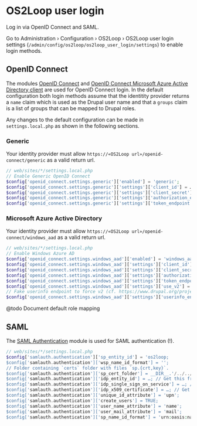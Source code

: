 # OS2Loop user login

Log in via OpenID Connect and SAML.

Go to Administration › Configuration › OS2Loop › OS2Loop user login settings
(`/admin/config/os2loop/os2loop_user_login/settings`) to enable login methods.

## OpenID Connect

The modules [OpenID Connect](https://www.drupal.org/project/openid_connect) and
[OpenID Connect Microsoft Azure Active Directory
client](https://www.drupal.org/project/openid_connect_windows_aad) are used for
OpenID Connect login. In the default configuration both login methods assume
that the identitity provider returns a `name` claim which is used as the Drupal
user name and that a `groups` claim is a list of groups that can be mapped to
Drupal roles.

Any changes to the default configuration can be made in `settings.local.php` as
shown in the following sections.

### Generic

Your identity provider must allow `https://«OS2Loop url»/openid-connect/generic`
as a valid return url.

```php
// web/sites/*/settings.local.php
// Enable Generic OpenID Connect
$config['openid_connect.settings.generic']['enabled'] = 'generic';
$config['openid_connect.settings.generic']['settings']['client_id'] = …; // Get this from your IdP provider
$config['openid_connect.settings.generic']['settings']['client_secret'] = …; // Get this from your IdP provider
$config['openid_connect.settings.generic']['settings']['authorization_endpoint'] = …; // Get this from your IdP provider
$config['openid_connect.settings.generic']['settings']['token_endpoint'] = …; // Get this from your IdP provider
```

### Microsoft Azure Active Directory

Your identity provider must allow `https://«OS2Loop
url»/openid-connect/windows_aad` as a valid return url.

```php
// web/sites/*/settings.local.php
// Enable Windows Azure AD
$config['openid_connect.settings.windows_aad']['enabled'] = 'windows_aad';
$config['openid_connect.settings.windows_aad']['settings']['client_id'] = …; // Get this from your IdP provider
$config['openid_connect.settings.windows_aad']['settings']['client_secret'] = …; // Get this from your IdP provider
$config['openid_connect.settings.windows_aad']['settings']['authorization_endpoint_wa'] = …; // Get this from your OpenID Connect Discovery endpoint
$config['openid_connect.settings.windows_aad']['settings']['token_endpoint_wa'] = …; // Get this from your OpenID Connect Discovery endpoint
$config['openid_connect.settings.windows_aad']['settings']['use_v2'] = true;
// Fake userinfo endpoint to force v2 (cf. https://www.drupal.org/project/openid_connect_windows_aad/issues/3021812).
$config['openid_connect.settings.windows_aad']['settings']['userinfo_endpoint_wa'] = 'use_v2';
```

@todo Document default role mapping

## SAML

The [SAML Authentication](https://www.drupal.org/project/samlauth) module is
used for SAML authentication (!).

```php
// web/sites/*/settings.local.php
$config['samlauth.authentication']['sp_entity_id'] = 'os2loop;
$config['samlauth.authentication']['wsp_name_id_format'] = '';
// Folder containing `certs` folder with files `sp.{crt,key}`.
$config['samlauth.authentication']['sp_cert_folder'] = __DIR__.'/../../..';
$config['samlauth.authentication']['idp_entity_id'] = …; // Get this from you IdP metadata.
$config['samlauth.authentication']['idp_single_sign_on_service'] = …; // Get this from you IdP metadata.
$config['samlauth.authentication']['idp_x509_certificate'] = …; // Get this from you IdP metadata.
$config['samlauth.authentication']['unique_id_attribute'] = 'upn';
$config['samlauth.authentication']['create_users'] = TRUE;
$config['samlauth.authentication']['user_name_attribute'] = 'name';
$config['samlauth.authentication']['user_mail_attribute'] = 'mail';
$config['samlauth.authentication']['sp_name_id_format'] = 'urn:oasis:names:tc:SAML:1.1:nameid-format:emailAddress';
```
